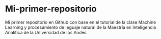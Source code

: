 # Mi-primer-repositorio
Mi primer repositorio en Github con base en el tutorial de la clase Machine Learning y procesamiento de leguaje natural de la Maestría en Inteligencia Analítica de la Universidad de los Andes
